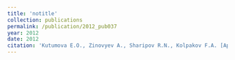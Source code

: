 ```yaml
---
title: 'notitle'
collection: publications
permalink: /publication/2012_pub037
year: 2012
date: 2012
citation: 'Kutumova E.O., Zinovyev A., Sharipov R.N., Kolpakov F.A. [Application of model reduction methods for constructing a composite model of apoptosis signaling]. 2012. <i>Math. Biol. i Bioinformatika</i> <b>7</b>(2):572-588 (In Russian).'
---
```

